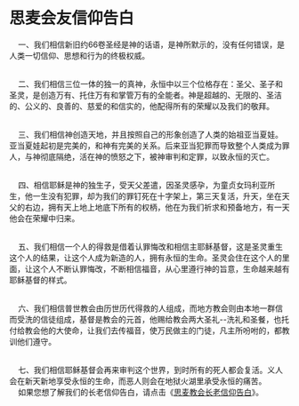 # 思麦会友信仰告白



<p>&nbsp; &nbsp; 一、我们相信新旧约66卷圣经是神的话语，是神所默示的，没有任何错误，是人类一切信仰、思想和行为的终极权威。</p>

<p><br />
&nbsp;&nbsp; &nbsp;二、我们相信三位一体的独一的真神，永恒中以三个位格存在：圣父、圣子和圣灵，是创造万有、托住万有和掌管万有的全能者。神是超越的、无限的、圣洁的、公义的、良善的、慈爱的和信实的，他配得所有的荣耀以及我们的敬拜。</p>

<p><br />
&nbsp;&nbsp; &nbsp;三、我们相信神创造天地，并且按照自己的形象创造了人类的始祖亚当夏娃。亚当夏娃起初是完美的，和神有完美的关系。后来亚当犯罪而导致整个人类成为罪人，与神彻底隔绝，活在神的愤怒之下，被神审判和定罪，以致永恒的灭亡。</p>

<p><br />
&nbsp;&nbsp; &nbsp;四、相信耶稣是神的独生子，受天父差遣，因圣灵感孕，为童贞女玛利亚所生，他一生没有犯罪，却为我们的罪钉死在十字架上，第三天复活，升天，坐在天父的右边，拥有天上地上地底下所有的权柄，他在为我们祈求和预备地方，有一天他会在荣耀中归来。</p>

<p><br />
&nbsp;&nbsp; &nbsp;五、我们相信一个人的得救是借着认罪悔改和相信主耶稣基督，这是圣灵重生这个人的结果，让这个人成为新造的人，拥有永恒的生命。圣灵会住在这个人的里面，让这个人不断认罪悔改，不断相信福音，从心里遵行神的旨意，生命越来越有耶稣基督的样式。</p>

<p><br />
&nbsp;&nbsp; &nbsp;六、我们相信普世教会由历世历代得救的人组成，而地方教会则由本地一群信而受洗的信徒组成，基督是教会的元首，他赐给教会两大圣礼--洗礼和圣餐，也托付给教会他的大使命，让我们去传福音，使万民做主的门徒，凡主所吩咐的，都教训他们遵守。</p>

<p><br />
&nbsp;&nbsp; &nbsp;七、我们相信耶稣基督会再来审判这个世界，到时所有的死人都会复活。义人会在新天新地享受永恒的生命，而恶人则会在地狱火湖里承受永恒的痛苦。<br />
&nbsp;&nbsp; &nbsp;如果您想了解我们的长老信仰告白，请点击《<a href="/node/12739">思麦教会长老信仰告白</a>》。</p>